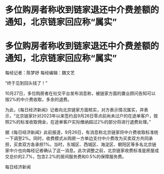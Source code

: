 # 多位购房者称收到链家退还中介费差额的通知，北京链家回应称“属实”

# 多位购房者称收到链家退还中介费差额的通知，北京链家回应称“属实”

每经记者：陈梦妤 每经编辑：魏文艺

“终于见到回头钱了！”

10月27日，多位购房者在社交平台发布消息称，被链家方面的置业顾问告知可以按2%的中介费收取，多余的退费。

为此，《每日经济新闻》记者向北京链家方面核实，对方表示情况属实，并表示，“北京链家针对2023年以来签约且9月26日零点前尚未过户的在途单客户，按照2%的标准收取佣金，在途单客户实际缴纳超过2%的部分将进行退费处理。”

据《每日经济新闻》此前报道，9月26日，有消息称北京链家将中介费收取标准统一下调至2%。同时，收费模式从购房一方单边支付中介费改为买卖双方共同承担，买卖双方各承担1%。当时，东城区、西城区、海淀区、朝阳区等多名北京链家中介也向每经记者确认了这一消息。此次调整之前，北京链家收费标准是房屋成交总价的2.7%，包含2.2%的居间服务费和0.5%的保障服务费。

每日经济新闻

